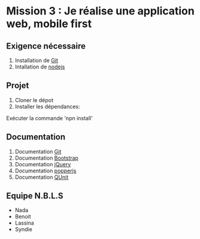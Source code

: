 # Mission 3 : Je réalise une application web, mobile first

## Exigence nécessaire

1. Installation de [Git](https://git-scm.com/downloads)
2. Intallation de [nodejs](https://nodejs.org/en/download/)

## Projet

1. Cloner le dépot
2. Installer les dépendances:

<p>Exécuter la commande 'npn install'</p>

## Documentation

1. Documentation [Git](https://git-scm.com/book/en/v2)
2. Documentation [Bootstrap](https://getbootstrap.com/docs/4.5/getting-started/introduction/)
3. Documentation [jQuery](https://api.jquery.com/)
4. Documentation [popperjs](https://popper.js.org/docs/v2/)
5. Documentation [QUnit](https://qunitjs.com/intro/#in-the-browser)

## Equipe N.B.L.S

* Nada
* Benoit
* Lassina
* Syndie
